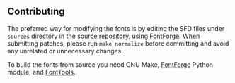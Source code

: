 Contributing
------------

The preferred way for modifying the fonts is by editing the SFD files under
`sources` directory in the [source repository][3], using [FontForge][1]. When
submitting patches, please run `make normalize` before committing and avoid
any unrelated or unnecessary changes.

To build the fonts from source you need GNU Make, [FontForge][1] Python module,
and [FontTools][2].

[1]: https://fontforge.github.io
[2]: https://github.com/fonttools/fonttools
[3]: https://github.com/alif-type/xits
